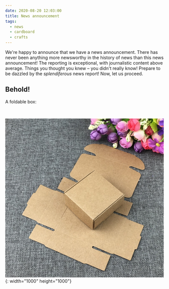```yaml
---
date: 2020-08-20 12:03:00
title: News announcement
tags:
  - news
  - cardboard
  - crafts
---
```


We're happy to announce that we have a news announcement. There has never been anything more newsworthy in the history of news than this news announcement\! The reporting is exceptional, with journalistic content above average. Things you thought you knew – you didn't really know\! Prepare to be dazzled by the *splendiferous* news report\! Now, let us proceed.

## Behold\!

A foldable box:

&nbsp;

![](/uploads/news-announcement/box-template.jpg){: width="1000" height="1000"}